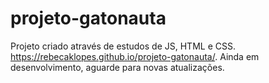 # projeto-gatonauta
 Projeto criado através de estudos de JS, HTML e CSS.
 https://rebecaklopes.github.io/projeto-gatonauta/. 
  Ainda em desenvolvimento, aguarde para novas atualizações.
